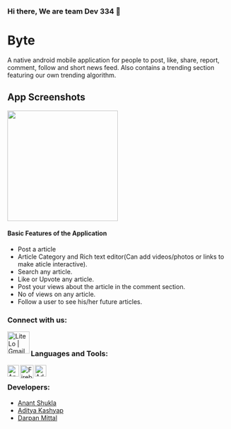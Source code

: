 ### Hi there, We are team Dev 334  👋

# Byte
A native android mobile application for people to post, like, share, report, comment, follow and short news feed. Also contains a trending section featuring our own trending algorithm. 

## App Screenshots
<img src="https://user-images.githubusercontent.com/59697798/97751369-33f82e80-1b18-11eb-85f8-006aae54b175.jpg" width="250" heigth="500">  

#### Basic Features of the Application
- Post a article
- Article Category and Rich text editor(Can add videos/photos or links to make aticle interactive). 
- Search any article.
- Like or Upvote any article.
- Post your views about the article in the comment section.
- No of views on any article.
- Follow a user to see his/her future articles.


### Connect with us:

[<img align="left" alt="LiteLo | Gmail" width="50px" src="https://www.mailpoet.com/wp-content/uploads/2016/05/gmail-logo-6.png" />][email]
<br />

### Languages and Tools:

<img align="left" alt="Android Studio Code" width="26px" src="https://upload.wikimedia.org/wikipedia/commons/thumb/3/34/Android_Studio_icon.svg/1200px-Android_Studio_icon.svg.png" />
<img align="left" alt="Firebase" width="30px" src="https://cdn4.iconfinder.com/data/icons/google-i-o-2016/512/google_firebase-2-512.png" />
<img align="left" alt="Adobe Xd" width="26px" src="https://th.bing.com/th/id/OIP.RQyL11tOAHuc356gv8HnngAAAA?pid=Api&rs=1" /> 
 <br />


### Developers:

- [Anant Shukla][anant]
- [Aditya Kashyap][aditya]
- [Darpan Mittal][darpan]


<br />



[email]: mailto:oneon334@gmail.com
[darpan]: https://github.com/darpan1107
[anant]: https://github.com/iamanantshukla
[aditya]: https://github.com/Aditya99k

